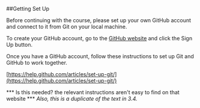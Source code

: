 ##Getting Set Up

Before continuing with the course, please set up your own GitHub account and connect to it from Git on your local machine.

To create your GitHub account, go to the [GitHub website](https://github.com/) and click the Sign Up button. 

Once you have a GitHub account, follow these instructions to set up Git and GitHub to work together.

[https://help.github.com/articles/set-up-git/](https://help.github.com/articles/set-up-git/)

*** Is this needed?  the relevant instructions aren't easy to find on that website ***
*Also, this is a duplicate of the text in 3.4.*